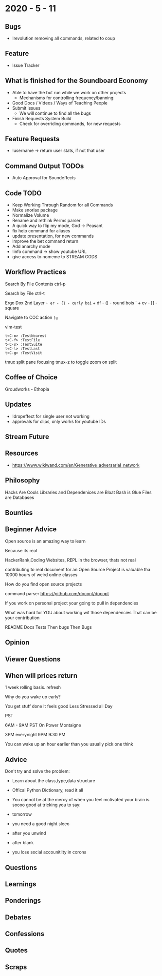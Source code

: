 # 2020 - 5 - 11

## Bugs

- !revolution removing all commands, related to coup

## Feature

- Issue Tracker

## What is finished for the Soundboard Economy

- Able to have the bot run while we work on other projects
  - Mechanisms for controlling frequency/banning
- Good Docs / Videos / Ways of Teaching People
- Submit issues
  - We will continue to find all the bugs
- Finish Requests System Build
  - Check for overriding commands, for new requests

## Feature Requests

- !username -> return user stats, if not that user

## Command Output TODOs

- Auto Approval for Soundeffects

## Code TODO

- Keep Working Through Random for all Commands
- Make snorlax package
- Normalize Volume
- Rename and rethink Perms parser
- A quick way to flip my mode, God -> Peasant
- fix help command for aliases
- update presentation, for new commands
- Improve the bet command return
- Add anarchy mode
- !info command -> show youtube URL
- give access to nomeme to STREAM GODS

## Workflow Practices

Search By File Contents
ctrl-p

Search by File
ctrl-t

Ergo Dox 2nd Layer
` + er - {} - curly boi
` + df - () - round bois
` + cv - [] - square

Navigate to COC action
`[g`

vim-test

```vimrc
t<C-n> :TestNearest
t<C-f> :TestFile
t<C-s> :TestSuite
t<C-l> :TestLast
t<C-g> :TestVisit
```

tmux split pane focusing
tmux-z to toggle zoom on split

## Coffee of Choice

Groudworks - Ethopia

## Updates

- !dropeffect for single user not working
- approvals for clips, only works for youtube IDs

## Stream Future

## Resources

- <https://www.wikiwand.com/en/Generative_adversarial_network>

## Philosophy

Hacks Are Cools
Libraries and Dependenices are Bloat
Bash is Glue
Files are Databases

## Bounties

## Beginner Advice

Open source is an amazing way to learn

Because its real

HackerRank,Coding Websites, REPL in the browser, thats not real

contributing to real document for an Open Source Project
is valuable tha 10000 hours of weird online classes

How do you find open source projects

command parser
<https://github.com/docopt/docopt>

If you work on personal project
your going to pull in dependencies

What was hard for YOU about working wit those dependencies
That can be your contribution

README
Docs
Tests
Then bugs
Then Bugs

## Opinion

## Viewer Questions

## When will prices return

1 week rolling basis.
refresh

Why do you wake up early?

You get stuff done
It feels good
Less Stressed all Day

PST

6AM - 9AM PST
On Power
Montaigne

3PM everynight
9PM 9:30 PM

You can wake up an hour earlier than you usually
pick one think

## Advice

Don't try and solve the problem:

- Learn about the class,type,data structure
- Offical Python Dictionary, read it all

- You cannot be at the mercy of when you feel motivated
  your brain is soooo good at tricking you to say:
- tomorrow
- you need a good night sleeo
- after you unwind
- after blank

- you lose social accounitlity in corona

## Questions

## Learnings

## Ponderings

## Debates

## Confessions

## Quotes

## Scraps
